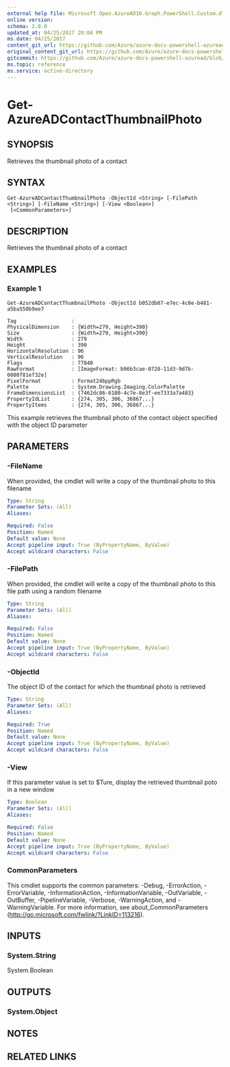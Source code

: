 ```yaml
---
external help file: Microsoft.Open.AzureAD16.Graph.PowerShell.Custom.dll-Help.xml
online version:
schema: 2.0.0
updated_at: 04/25/2017 20:04 PM
ms.date: 04/25/2017
content_git_url: https://github.com/Azure/azure-docs-powershell-azuread/blob/DuncanmaMSFT-patch-1/Azure%20AD%20Cmdlets/AzureAD/v2preview/Get-AzureADContactThumbnailPhoto.md
original_content_git_url: https://github.com/Azure/azure-docs-powershell-azuread/blob/DuncanmaMSFT-patch-1/Azure%20AD%20Cmdlets/AzureAD/v2preview/Get-AzureADContactThumbnailPhoto.md
gitcommit: https://github.com/Azure/azure-docs-powershell-azuread/blob/c5cc449ee6e2b805fc85a9e05130b06b10899f67
ms.topic: reference
ms.service: active-directory
---
```


# Get-AzureADContactThumbnailPhoto

## SYNOPSIS
Retrieves the thumbnail photo of a contact

## SYNTAX

```
Get-AzureADContactThumbnailPhoto -ObjectId <String> [-FilePath <String>] [-FileName <String>] [-View <Boolean>]
 [<CommonParameters>]
```

## DESCRIPTION
Retrieves the thumbnail photo of a contact

## EXAMPLES

### Example 1
```
Get-AzureADContactThumbnailPhoto -ObjectId b052db07-e7ec-4c0e-b481-a5ba550b9ee7

Tag                  :
PhysicalDimension    : {Width=279, Height=390}
Size                 : {Width=279, Height=390}
Width                : 279
Height               : 390
HorizontalResolution : 96
VerticalResolution   : 96
Flags                : 77840
RawFormat            : [ImageFormat: b96b3cae-0728-11d3-9d7b-0000f81ef32e]
PixelFormat          : Format24bppRgb
Palette              : System.Drawing.Imaging.ColorPalette
FrameDimensionsList  : {7462dc86-6180-4c7e-8e3f-ee7333a7a483}
PropertyIdList       : {274, 305, 306, 36867...}
PropertyItems        : {274, 305, 306, 36867...}
```

This example retrieves the thumbnail photo of the contact object specified with the object ID parameter

## PARAMETERS

### -FileName
When provided, the cmdlet will write a copy of the thumbnail photo to this filename

```yaml
Type: String
Parameter Sets: (All)
Aliases: 

Required: False
Position: Named
Default value: None
Accept pipeline input: True (ByPropertyName, ByValue)
Accept wildcard characters: False
```

### -FilePath
When provided, the cmdlet will write a copy of the thumbnail photo to this file path using a random filename

```yaml
Type: String
Parameter Sets: (All)
Aliases: 

Required: False
Position: Named
Default value: None
Accept pipeline input: True (ByPropertyName, ByValue)
Accept wildcard characters: False
```

### -ObjectId
The object ID of the contact for which the thumbnail photo is retrieved

```yaml
Type: String
Parameter Sets: (All)
Aliases: 

Required: True
Position: Named
Default value: None
Accept pipeline input: True (ByPropertyName, ByValue)
Accept wildcard characters: False
```

### -View
If this parameter value is set to $Ture, display the retrieved thumbnail poto in a new window

```yaml
Type: Boolean
Parameter Sets: (All)
Aliases: 

Required: False
Position: Named
Default value: None
Accept pipeline input: True (ByPropertyName, ByValue)
Accept wildcard characters: False
```

### CommonParameters
This cmdlet supports the common parameters: -Debug, -ErrorAction, -ErrorVariable, -InformationAction, -InformationVariable, -OutVariable, -OutBuffer, -PipelineVariable, -Verbose, -WarningAction, and -WarningVariable. For more information, see about_CommonParameters (http://go.microsoft.com/fwlink/?LinkID=113216).

## INPUTS

### System.String
System.Boolean

## OUTPUTS

### System.Object

## NOTES

## RELATED LINKS

